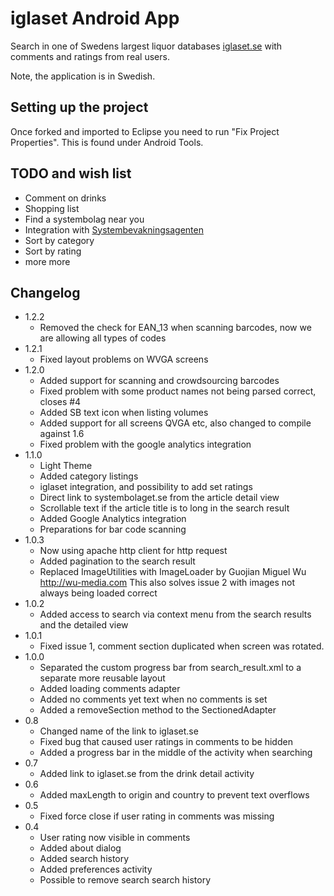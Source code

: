iglaset Android App
===================

Search in one of Swedens largest liquor databases [iglaset.se](http://iglaset.se) 
with comments and ratings from real users.

Note, the application is in Swedish.

Setting up the project
----------------------

Once forked and imported to Eclipse you need to run "Fix Project Properties".
This is found under Android Tools. 

TODO and wish list
------------------

* Comment on drinks
* Shopping list
* Find a systembolag near you
* Integration with [Systembevakningsagenten](http://agent.nocrew.org/)
* Sort by category
* Sort by rating
* more more

Changelog
---------
* 1.2.2
    * Removed the check for EAN_13 when scanning barcodes, now we are allowing
      all types of codes
* 1.2.1
    * Fixed layout problems on WVGA screens
* 1.2.0
    * Added support for scanning and crowdsourcing barcodes
    * Fixed problem with some product names not being parsed correct, closes #4
    * Added SB text icon when listing volumes
    * Added support for all screens QVGA etc, also changed to compile against 1.6 
    * Fixed problem with the google analytics integration
* 1.1.0
    * Light Theme
    * Added category listings
    * iglaset integration, and possibility to add set ratings
    * Direct link to systembolaget.se from the article detail view
    * Scrollable text if the article title is to long in the search result 
    * Added Google Analytics integration
    * Preparations for bar code scanning
* 1.0.3
    * Now using apache http client for http request
    * Added pagination to the search result
    * Replaced ImageUtilities with ImageLoader by Guojian Miguel Wu <http://wu-media.com>
      This also solves issue 2 with images not always being loaded correct  
* 1.0.2
    * Added access to search via context menu from the search results and the
      detailed view
* 1.0.1
    * Fixed issue 1, comment section duplicated when screen was rotated.
* 1.0.0
    * Separated the custom progress bar from search_result.xml to a separate
      more reusable layout
    * Added loading comments adapter
    * Added no comments yet text when no comments is set
    * Added a removeSection method to the SectionedAdapter
* 0.8
    * Changed name of the link to iglaset.se
    * Fixed bug that caused user ratings in comments to be hidden
    * Added a progress bar in the middle of the activity when searching
* 0.7
    * Added link to iglaset.se from the drink detail activity
* 0.6
    * Added maxLength to origin and country to prevent text overflows
* 0.5
    * Fixed force close if user rating in comments was missing
* 0.4
    * User rating now visible in comments
    * Added about dialog
    * Added search history
    * Added preferences activity
    * Possible to remove search search history
